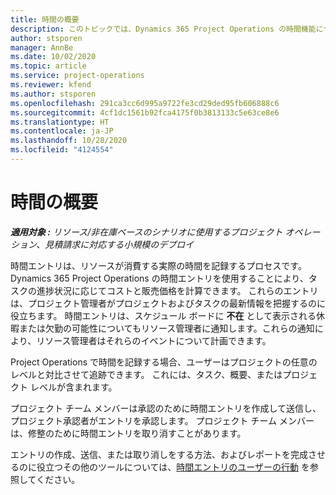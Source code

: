 ```yaml
---
title: 時間の概要
description: このトピックでは、Dynamics 365 Project Operations の時間機能について説明します。
author: stsporen
manager: AnnBe
ms.date: 10/02/2020
ms.topic: article
ms.service: project-operations
ms.reviewer: kfend
ms.author: stsporen
ms.openlocfilehash: 291ca3cc6d995a9722fe3cd29ded95fb606888c6
ms.sourcegitcommit: 4cf1dc1561b92fca4175f0b3813133c5e63ce8e6
ms.translationtype: HT
ms.contentlocale: ja-JP
ms.lasthandoff: 10/28/2020
ms.locfileid: "4124554"
---
```

# <a name="time-overview"></a>時間の概要

_**適用対象 :** リソース/非在庫ベースのシナリオに使用するプロジェクト オペレーション、見積請求に対応する小規模のデプロイ_

時間エントリは、リソースが消費する実際の時間を記録するプロセスです。 Dynamics 365 Project Operations の時間エントリを使用することにより、タスクの進捗状況に応じてコストと販売価格を計算できます。 これらのエントリは、プロジェクト管理者がプロジェクトおよびタスクの最新情報を把握するのに役立ちます。 時間エントリは、スケジュール ボードに **不在** として表示される休暇または欠勤の可能性についてもリソース管理者に通知します。これらの通知により、リソース管理者はそれらのイベントについて計画できます。

Project Operations で時間を記録する場合、ユーザーはプロジェクトの任意のレベルと対比させて追跡できます。 これには、タスク、概要、またはプロジェクト レベルが含まれます。

プロジェクト チーム メンバーは承認のために時間エントリを作成して送信し、プロジェクト承認者がエントリを承認します。 プロジェクト チーム メンバーは、修整のために時間エントリを取り消すことがあります。

エントリの作成、送信、または取り消しをする方法、およびレポートを完成させるのに役立つその他のツールについては、[時間エントリのユーザーの行動](ui-behavior-time.md) を参照してください。

